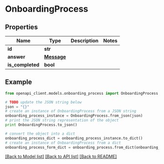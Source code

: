 # OnboardingProcess


## Properties
Name | Type | Description | Notes
------------ | ------------- | ------------- | -------------
**id** | **str** |  | 
**answer** | [**Message**](Message.md) |  | 
**is_completed** | **bool** |  | 

## Example

```python
from openapi_client.models.onboarding_process import OnboardingProcess

# TODO update the JSON string below
json = "{}"
# create an instance of OnboardingProcess from a JSON string
onboarding_process_instance = OnboardingProcess.from_json(json)
# print the JSON string representation of the object
print OnboardingProcess.to_json()

# convert the object into a dict
onboarding_process_dict = onboarding_process_instance.to_dict()
# create an instance of OnboardingProcess from a dict
onboarding_process_form_dict = onboarding_process.from_dict(onboarding_process_dict)
```
[[Back to Model list]](../README.md#documentation-for-models) [[Back to API list]](../README.md#documentation-for-api-endpoints) [[Back to README]](../README.md)


